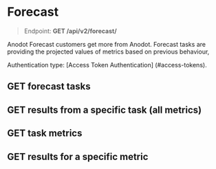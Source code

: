 # Forecast

> Endpoint: **GET /api/v2/forecast/**

Anodot Forecast customers get more from Anodot.
Forecast tasks are providing the projected values of metrics based on previous behaviour, 

Authentication type: [Access Token Authentication] (#access-tokens).

## GET forecast tasks

## GET results from a specific task (all metrics)

## GET task metrics

## GET results for a specific metric